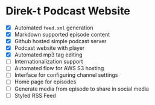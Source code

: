 # Direk-t Podcast Website

- [x] Automated `feed.xml` generation
- [x] Markdown supported episode content
- [x] Github hosted simple podcast server
- [x] Podcast website with player
- [x] Automated mp3 tag editing
- [ ] Internationalization support
- [ ] Automated flow for AWS S3 hosting
- [ ] Interface for configuring channel settings
- [ ] Home page for episodes
- [ ] Generate media from episode to share in social media
- [ ] Styled RSS Feed
